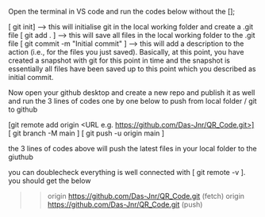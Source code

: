 <!-- Github set-up -->

Open the terminal in VS code and run the codes below without the [];

[ git init] --> this will initialise git in the local working folder and create a .git file
[ git add . ] --> this will save all files in the local working folder to the .git file
[ git commit -m "Initial commit" ] --> this will add a description to the action (i.e., for the files you just saved). Basically, at this point, you have created a snapshot with git for this point in time and the snapshot is essentially all files have been saved up to this point which you described as initial commit.

Now open your github desktop and create a new repo and publish it as well and run the 3 lines of codes one by one below to push from local folder / git to github

[git remote add origin <URL e.g. https://github.com/Das-Jnr/QR_Code.git>]
[ git branch -M main ]
[ git push -u origin main ]

the 3 lines of codes above will push the latest files in your local folder to the giuthub

you can doublecheck everything is well connected with [ git remote -v ]. you should get the below

> > origin https://github.com/Das-Jnr/QR_Code.git (fetch)
> > origin https://github.com/Das-Jnr/QR_Code.git (push)

<!-- in summary, you store files in your local folder; create a git for this files which is also stored in same local folder and create a github which is a remote/cloud stoarge outside your folder. So when you work locally, you can save / take a snapshot / version up using git add. and add a description using git commit -m "message" and then push this to github using git push to store remotely that is it -->
